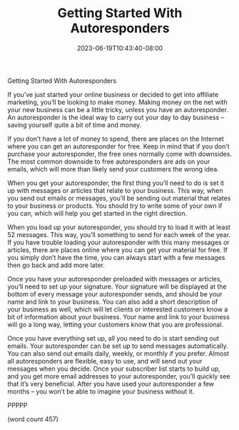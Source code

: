 ﻿---
title: "Getting Started With Autoresponders"
date: 2023-06-19T10:43:40-08:00
description: "Auto Responders Tips for Web Success"
featured_image: "/images/Auto Responders.jpg"
tags: ["Auto Responders"]
---

Getting Started With Autoresponders

If you’ve just started your online business or decided to get into affiliate marketing, you’ll be looking to make money.  Making money on the net with your new business can be a little tricky, unless you have an autoresponder.  An autoresponder is the ideal way to carry out your day to day business – saving yourself quite a bit of time and money.

If you don’t have a lot of money to spend, there are places on the Internet where you can get an autoresponder for free.  Keep in mind that if you don’t purchase your autoresponder, the free ones normally come with downsides.  The most common downside to free autoresponders are ads on your emails, which will more than likely send your customers the wrong idea.

When you get your autoresponder, the first thing you’ll need to do is set it up with messages or articles that relate to your business. This way, when you send out emails or messages, you’ll be sending out material that relates to your business or products.  You should try to write some of your own if you can, which will help you get started in the right direction.

When you load up your autoresponder, you should try to load it with at least 52 messages.  This way, you’ll something to send for each week of the year.  If you have trouble loading your autoresponder with this many messages or articles, there are places online where you can get your material for free.  If you simply don’t have the time, you can always start with a few messages then go back and add more later.

Once you have your autoresponder preloaded with messages or articles, you’ll need to set up your signature.  Your signature will be displayed at the bottom of every message your autoresponder sends, and should be your name and link to your business.  You can also add a short description of your business as well, which will let clients or interested customers know a bit of information about your business.  Your name and link to your business will go a long way, letting your customers know that you are professional.

Once you have everything set up, all you need to do is start sending out emails.  Your autoresponder can be set up to send messages automatically.  You can also send out emails daily, weekly, or monthly if you prefer.  Almost all autoresponders are flexible, easy to use, and will send out your messages when you decide.  Once your subscriber list starts to build up, and you get more email addresses to your autoresponder, you’ll quickly see that it’s very beneficial. After you have used your autoresponder a few months – you won’t be able to imagine your business without it.

PPPPP

(word count 457)

